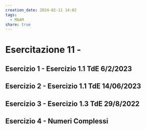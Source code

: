 ```yaml
---
creation_date: 2024-02-11 14:02
tags:
  - MAAM
share: true
---
```

# Esercitazione 11 - 

## Esercizio 1 - Esercizio 1.1 TdE 6/2/2023

## Esercizio 2 - Esercizio 1.1 TdE 14/06/2023

## Esercizio 3 - Esercizio 1.3 TdE 29/8/2022

## Esercizio 4 - Numeri Complessi

